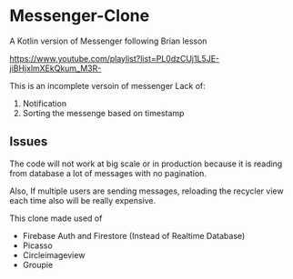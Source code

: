 # Messenger-Clone
A Kotlin version of Messenger following Brian lesson

https://www.youtube.com/playlist?list=PL0dzCUj1L5JE-jiBHjxlmXEkQkum_M3R-

This is an incomplete versoin of messenger
Lack of:
1. Notification
2. Sorting the messenge based on timestamp

## Issues
The code will not work at big scale or in production because it is reading from database a lot of messages with no pagination.

Also, If multiple users are sending messages, reloading the recycler view each time also will be really expensive.

This clone made used of 
* Firebase Auth and Firestore (Instead of Realtime Database)
* Picasso
* Circleimageview
* Groupie


